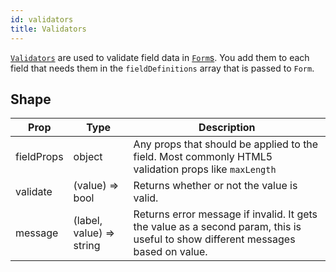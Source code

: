 ```yaml
---
id: validators
title: Validators
---
```


[`Validators`](/src/utils/validators/index.js) are used to validate field data in [`Form`s](/docs/components/Form.md). You add them to each field that needs them in the `fieldDefinitions` array that is passed to `Form`.

## Shape

Prop|Type|Description
---|---|---
fieldProps|object|Any props that should be applied to the field. Most commonly HTML5 validation props like `maxLength`|
validate|(value) => bool|Returns whether or not the value is valid.
message|(label, value) => string|Returns error message if invalid. It gets the value as a second param, this is useful to show different messages based on value.
